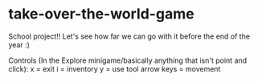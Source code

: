 # take-over-the-world-game
School project!! Let's see how far we can go with it before the end of the year :)

Controls (In the Explore minigame/basically anything that isn't point and click):
x = exit
i = inventory
y = use tool
arrow keys = movement
